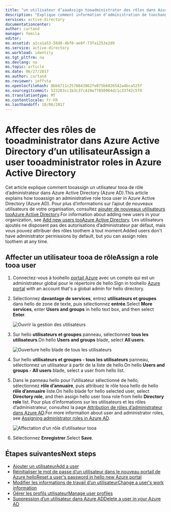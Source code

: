 ```yaml
---
title: "un utilisateur d’aaaAssign tooadministrator des rôles dans Azure Active Directory | Documents Microsoft"
description: "Explique comment information d’administration de toochange utilisateur dans Azure Active Directory"
services: active-directory
documentationcenter: 
author: curtand
manager: femila
editor: 
ms.assetid: a1ca1a53-50d8-4bf0-ae8f-73fa1253e2d9
ms.service: active-directory
ms.workload: identity
ms.tgt_pltfrm: na
ms.devlang: na
ms.topic: article
ms.date: 06/27/2017
ms.author: curtand
ms.reviewer: jeffsta
ms.openlocfilehash: 8bb6711c2570843962fe075b6026542a4bca525f
ms.sourcegitcommit: 523283cc1b3c37c428e77850964dc1c33742c5f0
ms.translationtype: MT
ms.contentlocale: fr-FR
ms.lasthandoff: 10/06/2017
---
```

# <a name="assign-a-user-tooadministrator-roles-in-azure-active-directory"></a><span data-ttu-id="abc9e-103">Affecter des rôles de tooadministrator dans Azure Active Directory d’un utilisateur</span><span class="sxs-lookup"><span data-stu-id="abc9e-103">Assign a user tooadministrator roles in Azure Active Directory</span></span>
<span data-ttu-id="abc9e-104">Cet article explique comment tooassign un utilisateur tooa de rôle d’administrateur dans Azure Active Directory (Azure AD).</span><span class="sxs-lookup"><span data-stu-id="abc9e-104">This article explains how tooassign an administrative role tooa user in Azure Active Directory (Azure AD).</span></span> <span data-ttu-id="abc9e-105">Pour plus d’informations sur l’ajout de nouveaux utilisateurs de votre organisation, consultez [ajouter de nouveaux utilisateurs tooAzure Active Directory](active-directory-users-create-azure-portal.md).</span><span class="sxs-lookup"><span data-stu-id="abc9e-105">For information about adding new users in your organization, see [Add new users tooAzure Active Directory](active-directory-users-create-azure-portal.md).</span></span> <span data-ttu-id="abc9e-106">Les utilisateurs ajoutés ne disposent pas des autorisations d’administrateur par défaut, mais vous pouvez attribuer des rôles toothem à tout moment.</span><span class="sxs-lookup"><span data-stu-id="abc9e-106">Added users don't have administrator permissions by default, but you can assign roles toothem at any time.</span></span>

## <a name="assign-a-role-tooa-user"></a><span data-ttu-id="abc9e-107">Affecter un utilisateur tooa de rôle</span><span class="sxs-lookup"><span data-stu-id="abc9e-107">Assign a role tooa user</span></span>
1. <span data-ttu-id="abc9e-108">Connectez-vous à toohello [portail Azure](https://portal.azure.com) avec un compte qui est un administrateur global pour le répertoire de hello.</span><span class="sxs-lookup"><span data-stu-id="abc9e-108">Sign in toohello [Azure portal](https://portal.azure.com) with an account that's a global admin for hello directory.</span></span>
2. <span data-ttu-id="abc9e-109">Sélectionnez **davantage de services**, entrez **utilisateurs et groupes** dans hello de zone de texte, puis sélectionnez **entrée**.</span><span class="sxs-lookup"><span data-stu-id="abc9e-109">Select **More services**, enter **Users and groups** in hello text box, and then select **Enter**.</span></span>

   ![Ouvrir la gestion des utilisateurs](./media/active-directory-users-assign-role-azure-portal/create-users-user-management.png)
3. <span data-ttu-id="abc9e-111">Sur hello **utilisateurs et groupes** panneau, sélectionnez **tous les utilisateurs**.</span><span class="sxs-lookup"><span data-stu-id="abc9e-111">On hello **Users and groups** blade, select **All users**.</span></span>

   ![Ouverture hello blade de tous les utilisateurs](./media/active-directory-users-assign-role-azure-portal/create-users-open-users-blade.png)
4. <span data-ttu-id="abc9e-113">Sur hello **utilisateurs et groupes - tous les utilisateurs** panneau, sélectionnez un utilisateur à partir de la liste de hello.</span><span class="sxs-lookup"><span data-stu-id="abc9e-113">On hello **Users and groups - All users** blade, select a user from hello list.</span></span>
5. <span data-ttu-id="abc9e-114">Dans le panneau hello pour l’utilisateur sélectionné de hello, sélectionnez **rôle d’annuaire**, puis attribuez le rôle tooa hello de hello **rôle d’annuaire** liste.</span><span class="sxs-lookup"><span data-stu-id="abc9e-114">On hello blade for hello selected user, select **Directory role**, and then assign hello user tooa role from hello **Directory role** list.</span></span> <span data-ttu-id="abc9e-115">Pour plus d’informations sur les utilisateurs et les rôles d’administrateur, consultez la page [Attribution de rôles d’administrateur dans Azure AD](active-directory-assign-admin-roles.md).</span><span class="sxs-lookup"><span data-stu-id="abc9e-115">For more information about user and administrator roles, see [Assigning administrator roles in Azure AD](active-directory-assign-admin-roles.md).</span></span>

      ![Affectation d’un rôle d’utilisateur tooa](./media/active-directory-users-assign-role-azure-portal/create-users-assign-role.png)
6. <span data-ttu-id="abc9e-117">Sélectionnez **Enregistrer**.</span><span class="sxs-lookup"><span data-stu-id="abc9e-117">Select **Save**.</span></span>

## <a name="next-steps"></a><span data-ttu-id="abc9e-118">Étapes suivantes</span><span class="sxs-lookup"><span data-stu-id="abc9e-118">Next steps</span></span>
* [<span data-ttu-id="abc9e-119">Ajouter un utilisateur</span><span class="sxs-lookup"><span data-stu-id="abc9e-119">Add a user</span></span>](active-directory-users-create-azure-portal.md)
* [<span data-ttu-id="abc9e-120">Réinitialiser le mot de passe d’un utilisateur dans le nouveau portail de Azure hello</span><span class="sxs-lookup"><span data-stu-id="abc9e-120">Reset a user's password in hello new Azure portal</span></span>](active-directory-users-reset-password-azure-portal.md)
* [<span data-ttu-id="abc9e-121">Modifier les informations de travail d’un utilisateur</span><span class="sxs-lookup"><span data-stu-id="abc9e-121">Change a user's work information</span></span>](active-directory-users-work-info-azure-portal.md)
* [<span data-ttu-id="abc9e-122">Gérer les profils utilisateur</span><span class="sxs-lookup"><span data-stu-id="abc9e-122">Manage user profiles</span></span>](active-directory-users-profile-azure-portal.md)
* [<span data-ttu-id="abc9e-123">Suppression d’un utilisateur dans Azure AD</span><span class="sxs-lookup"><span data-stu-id="abc9e-123">Delete a user in your Azure AD</span></span>](active-directory-users-delete-user-azure-portal.md)
